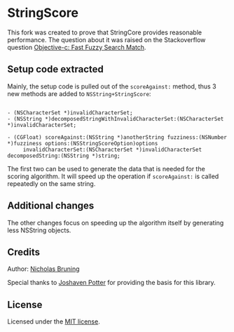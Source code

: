 # StringScore

This fork was created to prove that StringCore provides reasonable performance. The question about it was raised on the Stackoverflow question [Objective-c: Fast Fuzzy Search Match](http://stackoverflow.com/questions/15012673/objective-c-fast-fuzzy-search-match/15014414#15014414).

## Setup code extracted

Mainly, the setup code is pulled out of the `scoreAgainst:` method, thus 3 new methods are added to `NSString+StringScore`:

````

- (NSCharacterSet *)invalidCharacterSet;
- (NSString *)decomposedStringWithInvalidCharacterSet:(NSCharacterSet *)invalidCharacterSet;

- (CGFloat) scoreAgainst:(NSString *)anotherString fuzziness:(NSNumber *)fuzziness options:(NSStringScoreOption)options
     invalidCharacterSet:(NSCharacterSet *)invalidCharacterSet decomposedString:(NSString *)string;
````

The first two can be used to generate the data that is needed for the scoring algorithm. It will speed up the operation if `scoreAgainst:` is called repeatedly on the same string.

## Additional changes

The other changes focus on speeding up the algorithm itself by generating less NSString objects.


## Credits

Author: [Nicholas Bruning](https://github.com/thetron)

Special thanks to [Joshaven Potter](https://github.com/joshaven) for
providing the basis for this library.


## License

Licensed under the [MIT license](http://www.opensource.org/licenses/mit-license.php).
